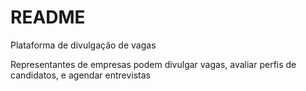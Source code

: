 # README

Plataforma de divulgação de vagas

Representantes de empresas podem divulgar vagas, avaliar perfis de candidatos, e agendar entrevistas

